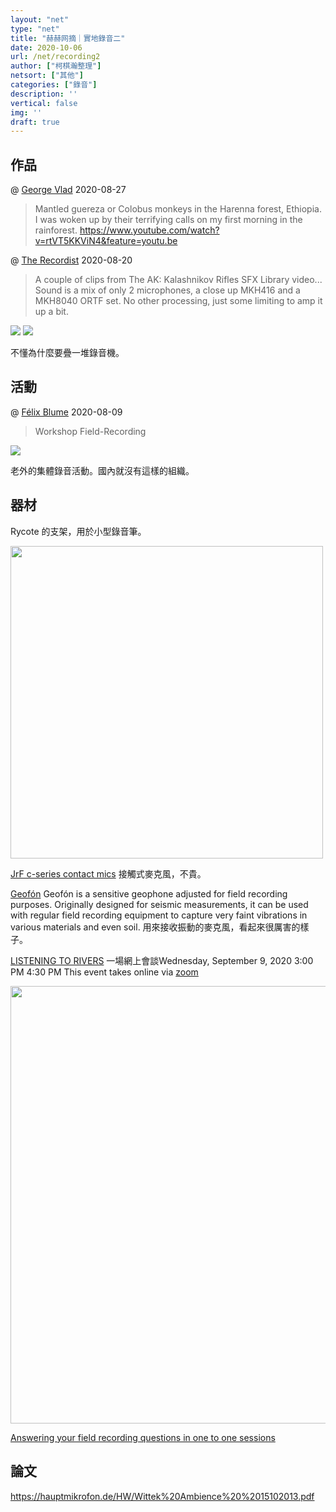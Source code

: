 ```yaml
---
layout: "net"
type: "net"
title: "赫赫网摘｜實地錄音二"
date: 2020-10-06
url: /net/recording2
author: ["柯棋瀚整理"]
netsort: ["其他"]
categories: ["錄音"]
description: ''
vertical: false
img: ''
draft: true
---
```


## 作品

@ [George Vlad](@theGeorgeVlad) 2020-08-27

> Mantled guereza or Colobus monkeys in the Harenna forest, Ethiopia. I was woken up by their terrifying calls on my first morning in the rainforest.  https://www.youtube.com/watch?v=rtVT5KKViN4&feature=youtu.be

@ [The Recordist](@the_recordist) 2020-08-20

> A couple of clips from The AK: Kalashnikov Rifles SFX Library video... Sound is a mix of only 2 microphones, a close up MKH416 and a MKH8040 ORTF set. No other processing, just some limiting to amp it up a bit. 

<img src="https://pic.imgdb.cn/item/5f5832fa160a154a67d255e0.jpg">

<img src="https://pic.imgdb.cn/item/5f5832fa160a154a67d255e3.jpg">

不懂為什麼要疊一堆錄音機。

## 活動

@ [Félix Blume](@felixblume) 2020-08-09

> Workshop Field-Recording

<img src="https://pic.imgdb.cn/item/5f5832fa160a154a67d255dd.jpg">

老外的集體錄音活動。國內就沒有這樣的組織。

## 器材

Rycote 的支架，用於小型錄音筆。

<img src="https://pic.imgdb.cn/item/5f5832fa160a154a67d255db.jpg" width="500">

[JrF c-series contact mics](https://jezrileyfrench.co.uk/ordering-page.php) 接觸式麥克風，不貴。

[Geofón](https://store.lom.audio/products/geofon?variant=29549909442647) Geofón is a sensitive geophone adjusted for field recording purposes. Originally designed for seismic measurements, it can be used with regular field recording equipment to capture very faint vibrations in various materials and even soil. 用來接收振動的麥克風，看起來很厲害的樣子。

[LISTENING TO RIVERS](https://www.praksisoslo.org/events-calendar/2020/8/listening-to-rivers) 一場網上會談Wednesday, September 9, 2020 3:00 PM  4:30 PM This event takes online via [zoom](https://us02web.zoom.us/j/86150893409) 

<img src="https://images.squarespace-cdn.com/content/v1/55ddc2abe4b09069ee81cf83/1596556768412-7T8EXEMZN7JAQ0TZN2GZ/ke17ZwdGBToddI8pDm48kEvRvRnVY5Z0LBBF8FZ16Od7gQa3H78H3Y0txjaiv_0fDoOvxcdMmMKkDsyUqMSsMWxHk725yiiHCCLfrh8O1z5QPOohDIaIeljMHgDF5CVlOqpeNLcJ80NK65_fV7S1Uc_DGj-mQSs3j8CEnNGHtfHRuDA-0VP93SH400vyyOmhDd0XdrpHeLWS7YYzpHs1IQ/rivers+event.jpg?format=1500w" width="700">

[Answering your field recording questions in one to one sessions](https://mindful-audio.com/blog/learn-field-recording-sessions)



## 論文

https://hauptmikrofon.de/HW/Wittek%20Ambience%20%2015102013.pdf